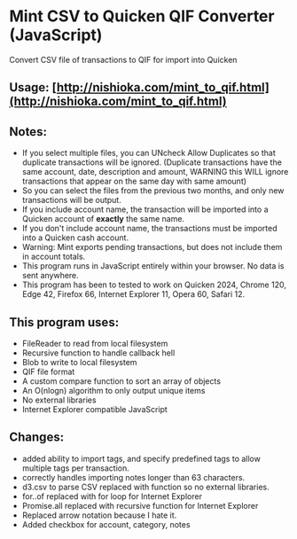 # Mint CSV to Quicken QIF Converter (JavaScript)

Convert CSV file of transactions to QIF for import into Quicken

## Usage: [http://nishioka.com/mint_to_qif.html](http://nishioka.com/mint_to_qif.html)

## Notes:

* If you select multiple files, you can UNcheck Allow Duplicates so that duplicate transactions will be ignored. (Duplicate transactions have the same account, date, description and amount, WARNING this WILL ignore transactions that appear on the same day with same amount)
* So you can select the files from the previous two months, and only new transactions will be output.
* If you include account name, the transaction will be imported into a Quicken account of **exactly** the same name.
* If you don't include account name, the transactions must be imported into a Quicken cash account.
* Warning: Mint exports pending transactions, but does not include them in account totals.
* This program runs in JavaScript entirely within your browser.  No data is sent anywhere.
* This program has been to tested to work on Quicken 2024, Chrome 120, Edge 42, Firefox 66, Internet Explorer 11, Opera 60, Safari 12.

## This program uses:

* FileReader to read from local filesystem
* Recursive function to handle callback hell
* Blob to write to local filesystem
* QIF file format
* A custom compare function to sort an array of objects
* An O(nlogn) algorithm to only output unique items
* No external libraries
* Internet Explorer compatible JavaScript

## Changes:
* added ability to import tags, and specify predefined tags to allow multiple tags per transaction.
* correctly handles importing notes longer than 63 characters.
* d3.csv to parse CSV replaced with function so no external libraries.
* for..of replaced with for loop for Internet Explorer
* Promise.all replaced with recursive function for Internet Explorer
* Replaced arrow notation because I hate it.
* Added checkbox for account, category, notes

